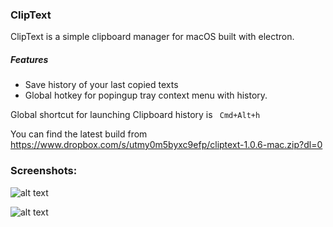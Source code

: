 ### ClipText
ClipText is a simple clipboard manager for macOS built with electron.
##### Features
* Save history of your last copied texts
* Global hotkey for popingup tray context menu with history.

Global shortcut for launching Clipboard history is ``` Cmd+Alt+h```

You can find the latest build from https://www.dropbox.com/s/utmy0m5byxc9efp/cliptext-1.0.6-mac.zip?dl=0

### Screenshots:
![alt text][tray]

[tray]: https://image.ibb.co/ey2Qk5/Screen_Shot_2017_06_24_at_7_02_41_PM.png "Tray menu"
![alt text][tray1]

[tray1]: https://image.ibb.co/dqeMA5/Screen_Shot_2017_06_26_at_7_54_26_PM.png "Tray menu"
